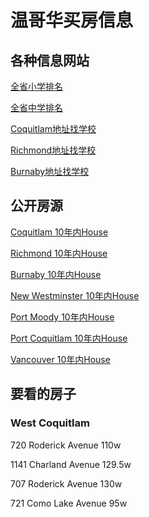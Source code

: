 # 温哥华买房信息
## 各种信息网站
[全省小学排名](http://britishcolumbia.compareschoolrankings.org/elementary/SchoolsByRankLocationName.aspx)

[全省中学排名](http://britishcolumbia.compareschoolrankings.org/secondary/SchoolsByRankLocationName.aspx)

[Coquitlam地址找学校](http://mybaragar.com/index.cfm?event=page.SchoolLocatorPublic&DistrictCode=bc43)

[Richmond地址找学校](http://mybaragar.com/index.cfm?event=page.SchoolLocatorPublic&DistrictCode=bc38)

[Burnaby地址找学校](http://mybaragar.com/index.cfm?event=page.SchoolLocatorPublic&DistrictCode=bc41)

## 公开房源
[Coquitlam 10年内House](http://www.rew.ca/properties/search/323231988/sort/price/asc/page/1)

[Richmond 10年内House](http://www.rew.ca/properties/search/323232276/sort/price/asc/page/1)

[Burnaby 10年内House](http://www.rew.ca/properties/search/323232459/sort/price/asc/page/1)

[New Westminster 10年内House](http://www.rew.ca/properties/search/323232542/sort/price/asc/page/1)

[Port Moody 10年内House](http://www.rew.ca/properties/search/323232650/sort/price/asc/page/1)

[Port Coquitlam 10年内House](http://www.rew.ca/properties/search/323232696/sort/price/asc/page/1)

[Vancouver 10年内House](http://www.rew.ca/properties/search/323232760/sort/price/asc/page/1)

## 要看的房子
### West Coquitlam
720 Roderick Avenue 110w

1141 Charland Avenue 129.5w

707 Roderick Avenue 130w

721 Como Lake Avenue 95w

